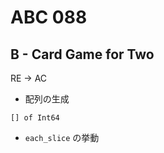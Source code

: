 #   ABC 088

##  B - Card Game for Two

RE -> AC

*   配列の生成

```crystal
[] of Int64
```

*   `each_slice` の挙動
